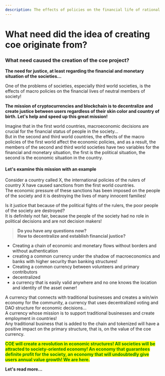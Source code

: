 ```yaml
---
description: The effects of policies on the financial life of rational and impartial people
---
```


# What need did the idea of creating coe originate from?

### What need caused the creation of the coe project?

**The need for justice, at least regarding the financial and monetary situation of the societies...**

One of the problems of societies, especially third world societies, is the effects of macro policies on the financial lives of neutral members of society!

**The mission of cryptocurrencies and blockchain is to decentralize and create justice between users regardless of their skin color and country of birth. Let's help and speed up this great mission!**

Imagine that in the first world countries, macroeconomic decisions are crucial for the financial status of people in the society...\
But in the second and third world countries, the effects of the macro policies of the first world affect the economic policies, and as a result, the members of the second and third world societies have two variables for the financial and monetary situation, the first is the political situation, the second is the economic situation in the country.

#### Let's examine this mission with an example

Consider a country called X, the international policies of the rulers of country X have caused sanctions from the first world countries.\
The economic pressure of these sanctions has been imposed on the people of the society and it is destroying the lives of many innocent families!

Is it justice that because of the political fights of the rulers, the poor people of the society are destroyed?\
It is definitely not fair, because the people of the society had no role in political decisions and are not decision makers!

> **Do you have any questions now?**\
> **How to decentralize and establish financial justice?**

* Creating a chain of economic and monetary flows without borders and without authentication
* creating a common currency under the shadow of macroeconomics and banks with higher security than banking structures!
* Creating a common currency between volunteers and primary contributors
* decentralized
* a currency that is easily valid anywhere and no one knows the location and identity of the asset owner!

A currency that connects with traditional businesses and creates a win/win economy for the community, a currency that uses decentralized voting and DAO structure for economic decisions...\
A currency whose mission is to support traditional businesses and create employment in countries!\
Any traditional business that is added to the chain and tokenized will have a positive impact on the primary structure, that is, on the value of the coe currency.

<mark style="color:green;">**COE will create a revolution in economic structures! All societies will be attracted to society-oriented economy! An economy that guarantees definite profit for the society, an economy that will undoubtedly give users annual value growth! We are here.**</mark>

**Let's read more...**

